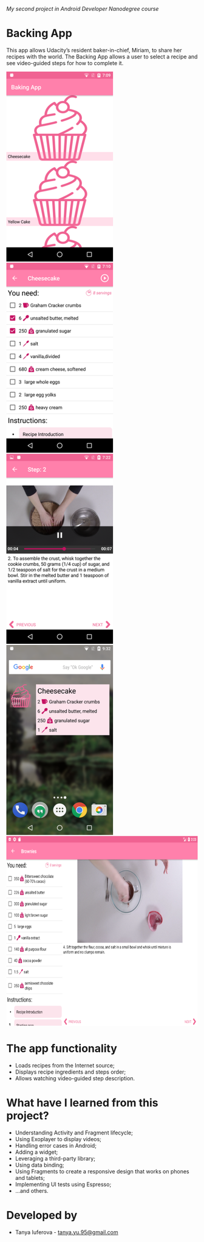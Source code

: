 _My second project in Android Developer Nanodegree course_
# Backing App
This app allows Udacity’s resident baker-in-chief, Miriam, to share her recipes with the world. The Backing App allows a user to select a recipe and see video-guided steps for how to complete it.

<img src="https://github.com/TanyaYu/BakingApp/blob/master/screenshots/main.png" height="500"> <img src="https://github.com/TanyaYu/BakingApp/blob/master/screenshots/recipe_1.png" height="500"> <img src="https://github.com/TanyaYu/BakingApp/blob/master/screenshots/step.png" height="500"> <img src="https://github.com/TanyaYu/BakingApp/blob/master/screenshots/widgets.png" height="500"> <img src="https://github.com/TanyaYu/BakingApp/blob/master/screenshots/master_details.png" height="500">

# The app functionality
- Loads recipes from the Internet source;
- Displays recipe ingredients and steps order;
- Allows watching video-guided step description.

# What have I learned from this project?
- Understanding Activity and Fragment lifecycle;
- Using Exoplayer to display videos;
- Handling error cases in Android;
- Adding a widget;
- Leveraging a third-party library;
- Using data binding;
- Using Fragments to create a responsive design that works on phones and tablets;
- Implementing UI tests using Espresso;
- ...and others.

# Developed by
- Tanya Iuferova - tanya.yu.95@gmail.com
